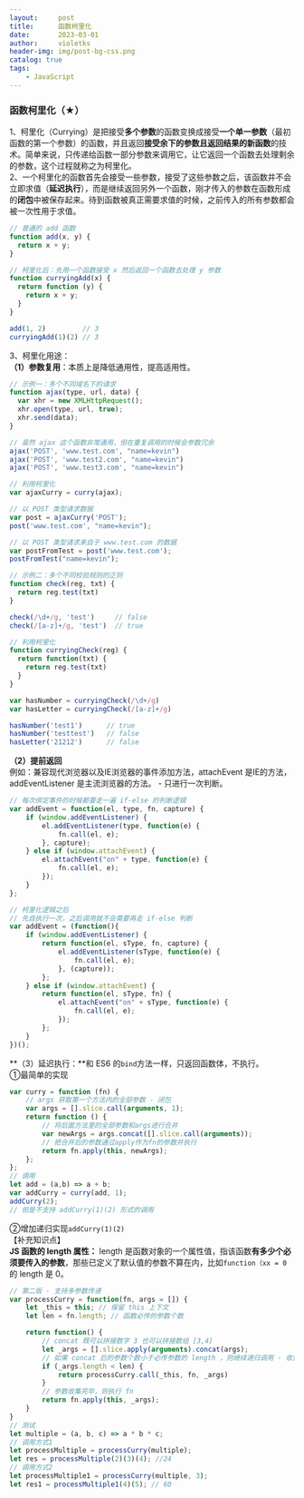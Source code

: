```yaml
---
layout:     post
title:      函数柯里化
date:       2023-03-01
author:     violetks
header-img: img/post-bg-css.png
catalog: true
tags:
    - JavaScript
---
```


### 函数柯里化（★）
1、柯里化（Currying）是把接受**多个参数**的函数变换成接受**一个单一参数**（最初函数的第一个参数）的函数，并且返回**接受余下的参数且返回结果的新函数**的技术。简单来说，只传递给函数一部分参数来调用它，让它返回一个函数去处理剩余的参数，这个过程就称之为柯里化。<br>
2、一个柯里化的函数首先会接受一些参数，接受了这些参数之后，该函数并不会立即求值（**延迟执行**），而是继续返回另外一个函数，刚才传入的参数在函数形成的**闭包**中被保存起来。待到函数被真正需要求值的时候，之前传入的所有参数都会被一次性用于求值。<br>
```javascript
// 普通的 add 函数
function add(x, y) {
  return x + y;
}

// 柯里化后：先用一个函数接受 x 然后返回一个函数去处理 y 参数
function curryingAdd(x) {
  return function (y) {
    return x + y;
  }
}

add(1, 2)         // 3
curryingAdd(1)(2) // 3
```
3、柯里化用途：<br>
**（1）参数复用**：本质上是降低通用性，提高适用性。<br>
```javascript
// 示例一：多个不同域名下的请求
function ajax(type, url, data) {
  var xhr = new XMLHttpRequest();
  xhr.open(type, url, true);
  xhr.send(data);
}

// 虽然 ajax 这个函数非常通用，但在重复调用的时候会参数冗余
ajax('POST', 'www.test.com', "name=kevin")
ajax('POST', 'www.test2.com', "name=kevin")
ajax('POST', 'www.test3.com', "name=kevin")

// 利用柯里化
var ajaxCurry = curry(ajax);

// 以 POST 类型请求数据
var post = ajaxCurry('POST');
post('www.test.com', "name=kevin");

// 以 POST 类型请求来自于 www.test.com 的数据
var postFromTest = post('www.test.com');
postFromTest("name=kevin");
```
```javascript
// 示例二：多个不同校验规则的正则
function check(reg, txt) {
  return reg.test(txt)
}

check(/\d+/g, 'test')     // false
check(/[a-z]+/g, 'test')  // true

// 利用柯里化
function curryingCheck(reg) {
  return function(txt) {
    return reg.test(txt)
  }
}

var hasNumber = curryingCheck(/\d+/g)
var hasLetter = curryingCheck(/[a-z]+/g)

hasNumber('test1')      // true
hasNumber('testtest')   // false
hasLetter('21212')      // false
```
**（2）提前返回**<br>
例如：兼容现代浏览器以及IE浏览器的事件添加方法，attachEvent 是IE的方法，addEventListener 是主流浏览器的方法。 - 只进行一次判断。<br>
```javascript
// 每次绑定事件的时候都要走一遍 if-else 的判断逻辑
var addEvent = function(el, type, fn, capture) {
    if (window.addEventListener) {
        el.addEventListener(type, function(e) {
            fn.call(el, e);
        }, capture);
    } else if (window.attachEvent) {
        el.attachEvent("on" + type, function(e) {
            fn.call(el, e);
        });
    }
};

// 柯里化逻辑之后
// 先自执行一次，之后调用就不会需要再走 if-else 判断
var addEvent = (function(){
    if (window.addEventListener) {
        return function(el, sType, fn, capture) {
            el.addEventListener(sType, function(e) {
                fn.call(el, e);
            }, (capture));
        };
    } else if (window.attachEvent) {
        return function(el, sType, fn) {
            el.attachEvent("on" + sType, function(e) {
                fn.call(el, e);
            });
        };
    }
})();
```
**（3）延迟执行：**和 ES6 的`bind`方法一样，只返回函数体，不执行。<br>
①最简单的实现<br>
```javascript
var curry = function (fn) {
    // args 获取第一个方法内的全部参数 - 闭包
    var args = [].slice.call(arguments, 1);
    return function () {
        // 将后面方法里的全部参数和args进行合并
        var newArgs = args.concat([].slice.call(arguments));
        // 把合并后的参数通过apply作为fn的参数并执行
        return fn.apply(this, newArgs);
    };
};
// 调用
let add = (a,b) => a + b;
var addCurry = curry(add, 1);
addCurry(2);
// 但是不支持 addCurry(1)(2) 形式的调用
```
②增加递归实现`addCurry(1)(2)`<br>
【补充知识点】<br>
**JS 函数的 length 属性：** length 是函数对象的一个属性值，指该函数**有多少个必须要传入的参数**，那些已定义了默认值的参数不算在内，比如`function（xx = 0`的 length 是 0。<br>
```javascript
// 第二版 - 支持多参数传递
var processCurry = function(fn, args = []) {
    let _this = this; // 保留 this 上下文
    let len = fn.length; // 函数必传的参数个数

    return function() {
        // concat 既可以拼接数字 3 也可以拼接数组 [3,4]
        let _args = [].slice.apply(arguments).concat(args);
        // 如果 concat 后的参数个数小于必传参数的 length ，则继续递归调用 - 收集参数
        if (_args.length < len) {
            return processCurry.call(_this, fn, _args)
        }
        // 参数收集完毕，则执行 fn
        return fn.apply(this, _args);
    }
}
// 测试
let multiple = (a, b, c) => a * b * c;
// 调用方式1
let processMultiple = processCurry(multiple);
let res = processMultiple(2)(3)(4); //24
// 调用方式2
let processMultiple1 = processCurry(multiple, 3);
let res1 = processMultiple1(4)(5); // 60
```

